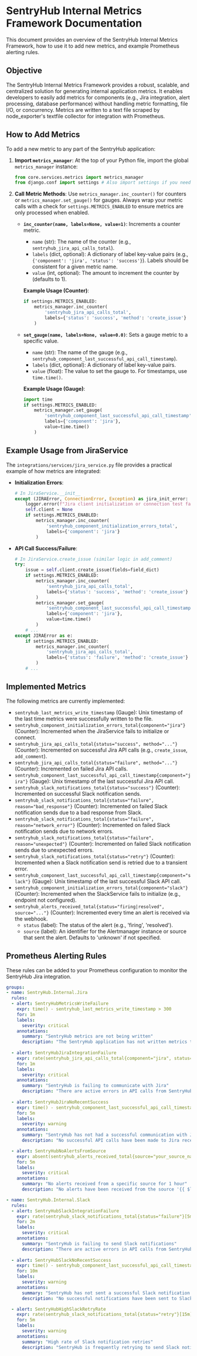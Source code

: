 # SentryHub Internal Metrics Framework Documentation

This document provides an overview of the SentryHub Internal Metrics Framework, how to use it to add new metrics, and example Prometheus alerting rules.

## Objective
The SentryHub Internal Metrics Framework provides a robust, scalable, and centralized solution for generating internal application metrics. It enables developers to easily add metrics for components (e.g., Jira integration, alert processing, database performance) without handling metric formatting, file I/O, or concurrency. Metrics are written to a text file scraped by node_exporter's textfile collector for integration with Prometheus.

## How to Add Metrics

To add a new metric to any part of the SentryHub application:

1.  **Import `metrics_manager`**: At the top of your Python file, import the global `metrics_manager` instance:
    ```python
    from core.services.metrics import metrics_manager
    from django.conf import settings # Also import settings if you need METRICS_ENABLED check
    ```

2.  **Call Metric Methods**: Use `metrics_manager.inc_counter()` for counters or `metrics_manager.set_gauge()` for gauges. Always wrap your metric calls with a check for `settings.METRICS_ENABLED` to ensure metrics are only processed when enabled.

    *   **`inc_counter(name, labels=None, value=1)`**: Increments a counter metric.
        *   `name` (str): The name of the counter (e.g., `sentryhub_jira_api_calls_total`).
        *   `labels` (dict, optional): A dictionary of label key-value pairs (e.g., `{'component': 'jira', 'status': 'success'}`). Labels should be consistent for a given metric name.
        *   `value` (int, optional): The amount to increment the counter by (defaults to 1).

        **Example Usage (Counter)**:
        ```python
        if settings.METRICS_ENABLED:
            metrics_manager.inc_counter(
                'sentryhub_jira_api_calls_total',
                labels={'status': 'success', 'method': 'create_issue'}
            )
        ```

    *   **`set_gauge(name, labels=None, value=0.0)`**: Sets a gauge metric to a specific value.
        *   `name` (str): The name of the gauge (e.g., `sentryhub_component_last_successful_api_call_timestamp`).
        *   `labels` (dict, optional): A dictionary of label key-value pairs.
        *   `value` (float): The value to set the gauge to. For timestamps, use `time.time()`.

        **Example Usage (Gauge)**:
        ```python
        import time
        if settings.METRICS_ENABLED:
            metrics_manager.set_gauge(
                'sentryhub_component_last_successful_api_call_timestamp',
                labels={'component': 'jira'},
                value=time.time()
            )
        ```

## Example Usage from JiraService

The `integrations/services/jira_service.py` file provides a practical example of how metrics are integrated:

*   **Initialization Errors**:
    ```python
    # In JiraService.__init__
    except (JIRAError, ConnectionError, Exception) as jira_init_error:
        logger.error(f"Jira client initialization or connection test failed: {jira_init_error}", exc_info=True)
        self.client = None
        if settings.METRICS_ENABLED:
            metrics_manager.inc_counter(
                'sentryhub_component_initialization_errors_total',
                labels={'component': 'jira'}
            )
    ```

*   **API Call Success/Failure**:
    ```python
    # In JiraService.create_issue (similar logic in add_comment)
    try:
        issue = self.client.create_issue(fields=field_dict)
        if settings.METRICS_ENABLED:
            metrics_manager.inc_counter(
                'sentryhub_jira_api_calls_total',
                labels={'status': 'success', 'method': 'create_issue'}
            )
            metrics_manager.set_gauge(
                'sentryhub_component_last_successful_api_call_timestamp',
                labels={'component': 'jira'},
                value=time.time()
            )
        # ...
    except JIRAError as e:
        if settings.METRICS_ENABLED:
            metrics_manager.inc_counter(
                'sentryhub_jira_api_calls_total',
                labels={'status': 'failure', 'method': 'create_issue'}
            )
        # ...
    ```

## Implemented Metrics

The following metrics are currently implemented:

*   `sentryhub_last_metrics_write_timestamp` (Gauge): Unix timestamp of the last time metrics were successfully written to the file.
*   `sentryhub_component_initialization_errors_total{component="jira"}` (Counter): Incremented when the JiraService fails to initialize or connect.
*   `sentryhub_jira_api_calls_total{status="success", method="..."}` (Counter): Incremented on successful Jira API calls (e.g., `create_issue`, `add_comment`).
*   `sentryhub_jira_api_calls_total{status="failure", method="..."}` (Counter): Incremented on failed Jira API calls.
*   `sentryhub_component_last_successful_api_call_timestamp{component="jira"}` (Gauge): Unix timestamp of the last successful Jira API call.
*   `sentryhub_slack_notifications_total{status="success"}` (Counter): Incremented on successful Slack notification sends.
*   `sentryhub_slack_notifications_total{status="failure", reason="bad_response"}` (Counter): Incremented on failed Slack notification sends due to a bad response from Slack.
*   `sentryhub_slack_notifications_total{status="failure", reason="network_error"}` (Counter): Incremented on failed Slack notification sends due to network errors.
*   `sentryhub_slack_notifications_total{status="failure", reason="unexpected"}` (Counter): Incremented on failed Slack notification sends due to unexpected errors.
*   `sentryhub_slack_notifications_total{status="retry"}` (Counter): Incremented when a Slack notification send is retried due to a transient error.
*   `sentryhub_component_last_successful_api_call_timestamp{component="slack"}` (Gauge): Unix timestamp of the last successful Slack API call.
*   `sentryhub_component_initialization_errors_total{component="slack"}` (Counter): Incremented when the SlackService fails to initialize (e.g., endpoint not configured).
*   `sentryhub_alerts_received_total{status="firing|resolved", source="..."}` (Counter): Incremented every time an alert is received via the webhook.
    *   `status` (label): The status of the alert (e.g., 'firing', 'resolved').
    *   `source` (label): An identifier for the Alertmanager instance or source that sent the alert. Defaults to 'unknown' if not specified.

## Prometheus Alerting Rules

These rules can be added to your Prometheus configuration to monitor the SentryHub Jira integration.

```yaml
groups:
- name: SentryHub.Internal.Jira
  rules:
  - alert: SentryHubMetricsWriteFailure
    expr: time() - sentryhub_last_metrics_write_timestamp > 300
    for: 1m
    labels:
      severity: critical
    annotations:
      summary: "SentryHub metrics are not being written"
      description: "The SentryHub application has not written metrics to the textfile collector for over 5 minutes. This indicates a potential issue with the metrics framework or the application itself. Value: {{ $value }}"
      
  - alert: SentryHubJiraIntegrationFailure
    expr: rate(sentryhub_jira_api_calls_total{component="jira", status="failure"}[5m]) > 0
    for: 1m
    labels:
      severity: critical
    annotations:
      summary: "SentryHub is failing to communicate with Jira"
      description: "There are active errors in API calls from SentryHub to Jira. This may prevent ticket creation or updates. Check SentryHub logs for details. Value: {{ $value }}"
      
  - alert: SentryHubJiraNoRecentSuccess
    expr: time() - sentryhub_component_last_successful_api_call_timestamp{component="jira"} > 3600
    for: 5m
    labels:
      severity: warning
    annotations:
      summary: "SentryHub has not had a successful communication with Jira for over 1 hour"
      description: "No successful API calls have been made to Jira recently. This could indicate a silent failure, a network issue, or that no alerts have triggered the Jira integration. Please verify the integration is healthy."

  - alert: SentryHubNoAlertsFromSource
    expr: absent(sentryhub_alerts_received_total{source="your_source_name"}[1h])
    for: 5m
    labels:
      severity: critical
    annotations:
      summary: "No alerts received from a specific source for 1 hour"
      description: "No alerts have been received from the source '{{ $labels.source }}' for the last hour. This could indicate a misconfiguration, a network issue, or that the Alertmanager instance is down. Value: {{ $value }}"

- name: SentryHub.Internal.Slack
  rules:
  - alert: SentryHubSlackIntegrationFailure
    expr: rate(sentryhub_slack_notifications_total{status="failure"}[5m]) > 0
    for: 2m
    labels:
      severity: critical
    annotations:
      summary: "SentryHub is failing to send Slack notifications"
      description: "There are active errors in API calls from SentryHub to Slack. This may prevent notifications from being sent. Check SentryHub logs for details. Value: {{ $value }}"
      
  - alert: SentryHubSlackNoRecentSuccess
    expr: time() - sentryhub_component_last_successful_api_call_timestamp{component="slack"} > 3600
    for: 10m
    labels:
      severity: warning
    annotations:
      summary: "SentryHub has not sent a successful Slack notification for over 1 hour"
      description: "No successful notifications have been sent to Slack recently. This could indicate a silent failure, a network issue, or that no alerts have triggered the Slack integration. Please verify the integration is healthy."

  - alert: SentryHubHighSlackRetryRate
    expr: rate(sentryhub_slack_notifications_total{status="retry"}[15m]) > 0.5
    for: 5m
    labels:
      severity: warning
    annotations:
      summary: "High rate of Slack notification retries"
      description: "SentryHub is frequently retrying to send Slack notifications, which indicates network instability or issues with the Slack API endpoint. Value: {{ $value }}"